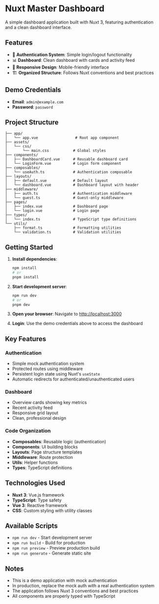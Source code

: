 # Nuxt Master Dashboard

A simple dashboard application built with Nuxt 3, featuring authentication and a clean dashboard interface.

## Features

- 🔐 **Authentication System**: Simple login/logout functionality
- 📊 **Dashboard**: Clean dashboard with cards and activity feed
- 🎨 **Responsive Design**: Mobile-friendly interface
- 🏗️ **Organized Structure**: Follows Nuxt conventions and best practices

## Demo Credentials

- **Email**: `admin@example.com`
- **Password**: `password`

## Project Structure

```
├── app/
│   └── app.vue                 # Root app component
├── assets/
│   └── css/
│       └── main.css           # Global styles
├── components/
│   ├── DashboardCard.vue      # Reusable dashboard card
│   └── LoginForm.vue          # Login form component
├── composables/
│   └── useAuth.ts             # Authentication composable
├── layouts/
│   ├── default.vue            # Default layout
│   └── dashboard.vue          # Dashboard layout with header
├── middleware/
│   ├── auth.ts                # Authentication middleware
│   └── guest.ts               # Guest-only middleware
├── pages/
│   ├── index.vue              # Dashboard page
│   └── login.vue              # Login page
├── types/
│   └── index.ts               # TypeScript type definitions
└── utils/
    ├── format.ts              # Formatting utilities
    └── validation.ts          # Validation utilities
```

## Getting Started

1. **Install dependencies**:

   ```bash
   npm install
   # or
   pnpm install
   ```

2. **Start development server**:

   ```bash
   npm run dev
   # or
   pnpm dev
   ```

3. **Open your browser**:
   Navigate to [http://localhost:3000](http://localhost:3000)

4. **Login**:
   Use the demo credentials above to access the dashboard

## Key Features

### Authentication

- Simple mock authentication system
- Protected routes using middleware
- Persistent login state using Nuxt's `useState`
- Automatic redirects for authenticated/unauthenticated users

### Dashboard

- Overview cards showing key metrics
- Recent activity feed
- Responsive grid layout
- Clean, professional design

### Code Organization

- **Composables**: Reusable logic (authentication)
- **Components**: UI building blocks
- **Layouts**: Page structure templates
- **Middleware**: Route protection
- **Utils**: Helper functions
- **Types**: TypeScript definitions

## Technologies Used

- **Nuxt 3**: Vue.js framework
- **TypeScript**: Type safety
- **Vue 3**: Reactive framework
- **CSS**: Custom styling with utility classes

## Available Scripts

- `npm run dev` - Start development server
- `npm run build` - Build for production
- `npm run preview` - Preview production build
- `npm run generate` - Generate static site

## Notes

- This is a demo application with mock authentication
- In production, replace the mock auth with a real authentication system
- The application follows Nuxt 3 conventions and best practices
- All components are properly typed with TypeScript
